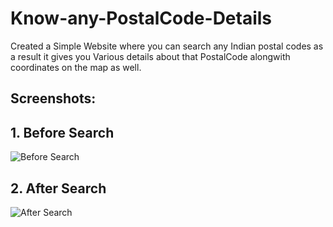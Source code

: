 # Know-any-PostalCode-Details
Created a Simple Website where you can search any Indian postal codes as a result it gives you Various details about that PostalCode alongwith coordinates on the map as well.

## Screenshots:

## 1. Before Search
![Before Search](https://user-images.githubusercontent.com/84240276/213908680-14221d08-ac5c-44bc-9eba-8943c8079020.png)

## 2. After Search
![After Search](https://user-images.githubusercontent.com/84240276/213908717-9c7818f1-16b1-44c9-8a9f-188d77908e3b.png)
